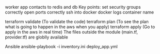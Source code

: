 worker app contacts to redis and db
Key points:
set security groups correctly 
open ports correctly
ssh into docker
docker logs container name

 
 
 terraform validate (To validate the code)
 terraform plan (To see the plan what is going to happen in the aws when you apply)
 terraform apply (Go to apply in the aws in real time)
 The files outside the module (main.tf, provider.tf) are globlly available

 Ansible
 ansible-playbook -i inventory.ini deploy_app.yml